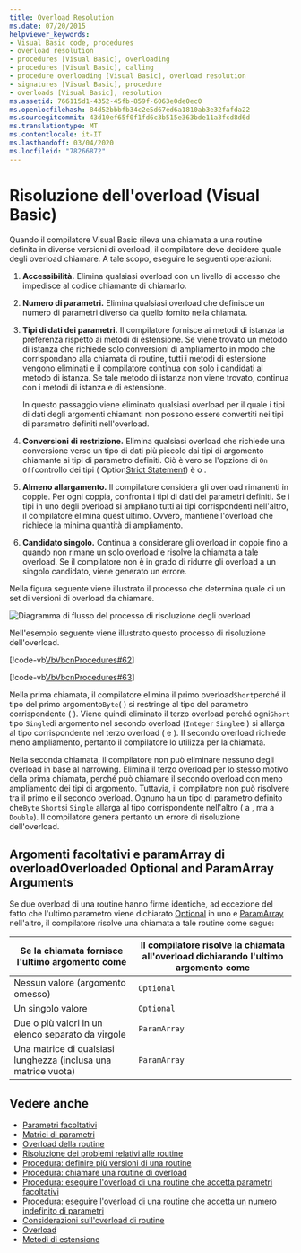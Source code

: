 ```yaml
---
title: Overload Resolution
ms.date: 07/20/2015
helpviewer_keywords:
- Visual Basic code, procedures
- overload resolution
- procedures [Visual Basic], overloading
- procedures [Visual Basic], calling
- procedure overloading [Visual Basic], overload resolution
- signatures [Visual Basic], procedure
- overloads [Visual Basic], resolution
ms.assetid: 766115d1-4352-45fb-859f-6063e0de0ec0
ms.openlocfilehash: 84d52bbbfb34c2e5d67ed6a1810ab3e32fafda22
ms.sourcegitcommit: 43d10ef65f0f1fd6c3b515e363bde11a3fcd8d6d
ms.translationtype: MT
ms.contentlocale: it-IT
ms.lasthandoff: 03/04/2020
ms.locfileid: "78266872"
---
```

# <a name="overload-resolution-visual-basic"></a>Risoluzione dell'overload (Visual Basic)
Quando il compilatore Visual Basic rileva una chiamata a una routine definita in diverse versioni di overload, il compilatore deve decidere quale degli overload chiamare. A tale scopo, eseguire le seguenti operazioni:  
  
1. **Accessibilità.** Elimina qualsiasi overload con un livello di accesso che impedisce al codice chiamante di chiamarlo.  
  
2. **Numero di parametri.** Elimina qualsiasi overload che definisce un numero di parametri diverso da quello fornito nella chiamata.  
  
3. **Tipi di dati dei parametri.** Il compilatore fornisce ai metodi di istanza la preferenza rispetto ai metodi di estensione. Se viene trovato un metodo di istanza che richiede solo conversioni di ampliamento in modo che corrispondano alla chiamata di routine, tutti i metodi di estensione vengono eliminati e il compilatore continua con solo i candidati al metodo di istanza. Se tale metodo di istanza non viene trovato, continua con i metodi di istanza e di estensione.  
  
     In questo passaggio viene eliminato qualsiasi overload per il quale i tipi di dati degli argomenti chiamanti non possono essere convertiti nei tipi di parametro definiti nell'overload.  
  
4. **Conversioni di restrizione.** Elimina qualsiasi overload che richiede una conversione verso un tipo di dati più piccolo dai tipi di argomento chiamante ai tipi di parametro definiti. Ciò è vero se l'opzione di `On` `Off`controllo dei tipi ( Option[Strict Statement](../../../../visual-basic/language-reference/statements/option-strict-statement.md)) è o .  
  
5. **Almeno allargamento.** Il compilatore considera gli overload rimanenti in coppie. Per ogni coppia, confronta i tipi di dati dei parametri definiti. Se i tipi in uno degli overload si ampliano tutti ai tipi corrispondenti nell'altro, il compilatore elimina quest'ultimo. Ovvero, mantiene l'overload che richiede la minima quantità di ampliamento.  
  
6. **Candidato singolo.** Continua a considerare gli overload in coppie fino a quando non rimane un solo overload e risolve la chiamata a tale overload. Se il compilatore non è in grado di ridurre gli overload a un singolo candidato, viene generato un errore.  
  
 Nella figura seguente viene illustrato il processo che determina quale di un set di versioni di overload da chiamare.  
  
 ![Diagramma di flusso del processo di risoluzione degli overload](./media/overload-resolution/determine-overloaded-version.gif "Risoluzione tra versioni di overloadResolving among overloaded versions")
  
 Nell'esempio seguente viene illustrato questo processo di risoluzione dell'overload.  
  
 [!code-vb[VbVbcnProcedures#62](~/samples/snippets/visualbasic/VS_Snippets_VBCSharp/VbVbcnProcedures/VB/Class1.vb#62)]  
  
 [!code-vb[VbVbcnProcedures#63](~/samples/snippets/visualbasic/VS_Snippets_VBCSharp/VbVbcnProcedures/VB/Class1.vb#63)]  
  
 Nella prima chiamata, il compilatore elimina il primo overload`Short`perché il tipo del primo argomento`Byte`( ) si restringe al tipo del parametro corrispondente ( ). Viene quindi eliminato il terzo overload perché ogni`Short` tipo `Single`di argomento nel secondo overload (`Integer` `Single`e ) si allarga al tipo corrispondente nel terzo overload ( e ). Il secondo overload richiede meno ampliamento, pertanto il compilatore lo utilizza per la chiamata.  
  
 Nella seconda chiamata, il compilatore non può eliminare nessuno degli overload in base al narrowing. Elimina il terzo overload per lo stesso motivo della prima chiamata, perché può chiamare il secondo overload con meno ampliamento dei tipi di argomento. Tuttavia, il compilatore non può risolvere tra il primo e il secondo overload. Ognuno ha un tipo di parametro definito che`Byte` `Short`si `Single` allarga al tipo corrispondente nell'altro ( a , ma a `Double`). Il compilatore genera pertanto un errore di risoluzione dell'overload.  
  
## <a name="overloaded-optional-and-paramarray-arguments"></a>Argomenti facoltativi e paramArray di overloadOverloaded Optional and ParamArray Arguments  
 Se due overload di una routine hanno firme identiche, ad eccezione del fatto che l'ultimo parametro viene dichiarato [Optional](../../../../visual-basic/language-reference/modifiers/optional.md) in uno e [ParamArray](../../../../visual-basic/language-reference/modifiers/paramarray.md) nell'altro, il compilatore risolve una chiamata a tale routine come segue:  
  
|Se la chiamata fornisce l'ultimo argomento come|Il compilatore risolve la chiamata all'overload dichiarando l'ultimo argomento come|  
|---|---|  
|Nessun valore (argomento omesso)|`Optional`|  
|Un singolo valore|`Optional`|  
|Due o più valori in un elenco separato da virgole|`ParamArray`|  
|Una matrice di qualsiasi lunghezza (inclusa una matrice vuota)|`ParamArray`|  
  
## <a name="see-also"></a>Vedere anche

- [Parametri facoltativi](./optional-parameters.md)
- [Matrici di parametri](./parameter-arrays.md)
- [Overload della routine](./procedure-overloading.md)
- [Risoluzione dei problemi relativi alle routine](./troubleshooting-procedures.md)
- [Procedura: definire più versioni di una routine](./how-to-define-multiple-versions-of-a-procedure.md)
- [Procedura: chiamare una routine di overload](./how-to-call-an-overloaded-procedure.md)
- [Procedura: eseguire l'overload di una routine che accetta parametri facoltativi](./how-to-overload-a-procedure-that-takes-optional-parameters.md)
- [Procedura: eseguire l'overload di una routine che accetta un numero indefinito di parametri](./how-to-overload-a-procedure-that-takes-an-indefinite-number-of-parameters.md)
- [Considerazioni sull'overload di routine](./considerations-in-overloading-procedures.md)
- [Overload](../../../../visual-basic/language-reference/modifiers/overloads.md)
- [Metodi di estensione](./extension-methods.md)
